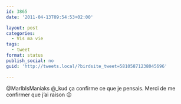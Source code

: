 ```yaml
---
id: 3865
date: '2011-04-13T09:54:53+02:00'

layout: post
categories:
  - Vis ma vie
tags:
  - tweet
format: status
publish_social: no
guid: 'http://tweets.local/?birdsite_tweet=58105871238045696'

---
```


@MarlbIsManiaks @\_kud ça confirme ce que je pensais. Merci de me confirmer que j’ai raison 😉